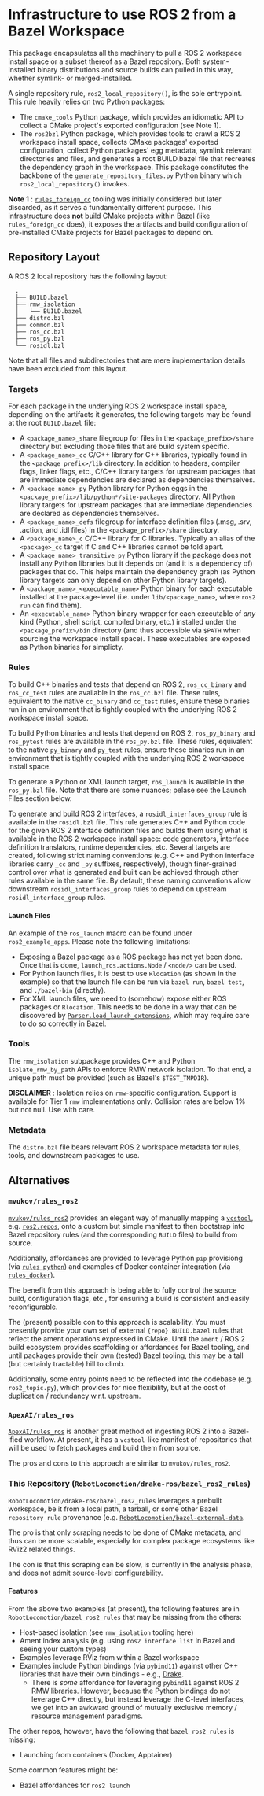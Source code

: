 # Infrastructure to use ROS 2 from a Bazel Workspace

This package encapsulates all the machinery to pull a ROS 2 workspace install
space or a subset thereof as a Bazel repository. Both system-installed binary
distributions and source builds can pulled in this way, whether symlink- or
merged-installed.

A single repository rule, `ros2_local_repository()`, is the sole entrypoint.
This rule heavily relies on two Python packages:

- The `cmake_tools` Python package, which provides an idiomatic API to collect
  a CMake project's exported configuration (see Note 1).
- The `ros2bzl` Python package, which provides tools to crawl a ROS 2 workspace
  install space, collects CMake packages' exported configuration, collect Python
  packages' egg metadata, symlink relevant directories and files, and generates
  a root BUILD.bazel file that recreates the dependency graph in the workspace.
  This package constitutes the backbone of the `generate_repository_files.py`
  Python binary which `ros2_local_repository()` invokes.

**Note 1**
: [`rules_foreign_cc`](https://github.com/bazelbuild/rules_foreign_cc) tooling
  was initially considered but later discarded, as it serves a fundamentally
  different purpose. This infrastructure does **not** build CMake projects
  within Bazel (like `rules_foreign_cc` does), it exposes the artifacts and
  build configuration of pre-installed CMake projects for Bazel packages to
  depend on.

## Repository Layout

A ROS 2 local repository has the following layout:

```
  .
  ├── BUILD.bazel
  ├── rmw_isolation
  │   └── BUILD.bazel
  ├── distro.bzl
  ├── common.bzl
  ├── ros_cc.bzl
  ├── ros_py.bzl
  └── rosidl.bzl
```

Note that all files and subdirectories that are mere implementation details
have been excluded from this layout.

### Targets

For each package in the underlying ROS 2 workspace install space, depending on
the artifacts it generates, the following targets may be found at the root
`BUILD.bazel` file:

- A `<package_name>_share` filegroup for files in the `<package_prefix>/share`
  directory but excluding those files that are build system specific.
- A `<package_name>_cc` C/C++ library for C++ libraries, typically found in
  the `<package_prefix>/lib` directory. In addition to headers, compiler flags,
  linker flags, etc., C/C++ library targets for upstream packages that are
  immediate dependencies are declared as dependencies themselves.
- A `<package_name>_py` Python library for Python eggs in the
  `<package_prefix>/lib/python*/site-packages` directory. All Python library
  targets for upstream packages that are immediate dependencies are declared
  as dependencies themselves.
- A `<package_name>_defs` filegroup for interface definition files (.msg, .srv,
  .action, and .idl files) in the `<package_prefix>/share` directory.
- A `<package_name>_c` C/C++ library for C libraries. Typically an alias of the
  `<package>_cc` target if C and C++ libraries cannot be told apart.
- A `<package_name>_transitive_py` Python library if the package does not
  install any Python libraries but it depends on (and it is a dependency of)
  packages that do. This helps maintain the dependency graph (as Python library
  targets can only depend on other Python library targets).
- A `<package_name>_<executable_name>` Python binary for each executable
  installed at the package-level (i.e. under `lib/<package_name>`, where
  `ros2 run` can find them).
- An `<executable_name>` Python binary wrapper for each executable of *any*
  kind (Python, shell script, compiled binary, etc.) installed under the
  `<package_prefix>/bin` directory (and thus accessible via `$PATH` when
  sourcing the workspace install space). These executables are exposed as
  Python binaries for simplicty.

### Rules

To build C++ binaries and tests that depend on ROS 2, `ros_cc_binary` and
`ros_cc_test` rules are available in the `ros_cc.bzl` file. These rules,
equivalent to the native `cc_binary` and `cc_test` rules, ensure these binaries
run in an environment that is tightly coupled with the underlying ROS 2
workspace install space.

To build Python binaries and tests that depend on ROS 2, `ros_py_binary` and
`ros_pytest` rules are available in the `ros_py.bzl` file. These rules,
equivalent to the native `py_binary` and `py_test` rules, ensure these binaries
run in an environment that is tightly coupled with the underlying ROS 2
workspace install space.

To generate a Python or XML launch target, `ros_launch` is available in the
`ros_py.bzl` file. Note that there are some nuances; pelase see the Launch
Files section below.

To generate and build ROS 2 interfaces, a `rosidl_interfaces_group` rule is
available in the `rosidl.bzl` file. This rule generates C++ and Python code
for the given ROS 2 interface definition files and builds them using what is
available in the ROS 2 workspace install space: code generators, interface
definition translators, runtime dependencies, etc. Several targets are created,
following strict naming conventions (e.g. C++ and Python interface libraries
carry `_cc` and `_py` suffixes, respectively), though finer-grained control over
what is generated and built can be achieved through other rules available in
the same file. By default, these naming conventions allow downstream
`rosidl_interfaces_group` rules to depend on upstream `rosidl_interface_group`
rules.

#### Launch Files

An example of the `ros_launch` macro can be found under `ros2_example_apps`.
Please note the following limitations:

- Exposing a Bazel package as a ROS package has not yet been done. Once that is
  done, `launch_ros.actions.Node` / `<node/>` can be used.
- For Python launch files, it is best to use `Rlocation` (as shown in the example)
  so that the launch file can be run via `bazel run`, `bazel test`, and
  `./bazel-bin` (directly).
- For XML launch files, we need to (somehow) expose either ROS packages or
  `Rlocation`. This needs to be done in a way that can be discovered by
  [`Parser.load_launch_extensions`](https://github.com/ros2/launch/blob/698e979382877242621a0d633750fe96ff0c2bca/launch/launch/frontend/parser.py#L72-L87),
  which may require care to do so correctly in Bazel.

### Tools

The `rmw_isolation` subpackage provides C++ and Python `isolate_rmw_by_path`
APIs to enforce RMW network isolation. To that end, a unique path must be
provided (such as Bazel's `$TEST_TMPDIR`).

**DISCLAIMER**
: Isolation relies on `rmw`-specific configuration. Support is available for
  Tier 1 `rmw` implementations only. Collision rates are below 1% but not null.
  Use with care.

### Metadata

The `distro.bzl` file bears relevant ROS 2 workspace metadata for rules, tools,
and downstream packages to use.

## Alternatives

### `mvukov/rules_ros2`

[`mvukov/rules_ros2`](https://github.com/mvukov/rules_ros2) provides an elegant
way of manually mapping a [`vcstool`](https://github.com/dirk-thomas/vcstool),
e.g. [`ros2.repos`](https://github.com/ros2/ros2/blob/rolling/ros2.repos), onto
a custom but simple manifest to then bootstrap into Bazel repository rules (and
the corresponding `BUILD` files) to build from source.

Additionally, affordances are provided to leverage Python `pip` provisiong (via
[`rules_python`](https://github.com/bazelbuild/rules_python/)) and examples of
Docker container integration (via
[`rules_docker`](https://github.com/bazelbuild/rules_docker)).

The benefit from this approach is being able to fully control the source build,
configuration flags, etc., for ensuring a build is consistent and easily
reconfigurable.

The (present) possible con to this approach is scalability. You must presently
provide your own set of external `{repo}.BUILD.bazel` rules that reflect the
ament operations expressed in CMake. Until the `ament` / ROS 2 build ecosystem
provides scaffolding or affordances for Bazel tooling, and until packages
provide their own (tested) Bazel tooling, this may be a tall (but certainly
tractable) hill to climb.

Additionally, some entry points need to be reflected into the codebase (e.g.
`ros2_topic.py`), which provides for nice flexibility, but at the cost of
duplication / redundancy w.r.t. upstream.

### `ApexAI/rules_ros`

[`ApexAI/rules_ros`](https://github.com/ApexAI/rules_ros) is another great
method of ingesting ROS 2 into a Bazel-ified workflow. At present, it has a
`vcstool`-like manifest of
repositories that will be used to fetch packages and build them from source.

The pros and cons to this approach are similar to `mvukov/rules_ros2`.

### This Repository (`RobotLocomotion/drake-ros/bazel_ros2_rules`)

`RobotLocomotion/drake-ros/bazel_ros2_rules` leverages a prebuilt workspace, be
it from a local path, a tarball, or some other Bazel `repository_rule`
provenance (e.g.
[`RobotLocomotion/bazel-external-data`](https://github.com/RobotLocomotion/bazel-external-data).

The pro is that only scraping needs to be
done of CMake metadata, and thus can be more scalable, especially for complex
package ecosystems like RViz2 related things.

The con is that this scraping can be slow, is currently in the analysis phase,
and does not admit source-level configurability.

#### Features

From the above two examples (at present), the following features are in
`RobotLocomotion/bazel_ros2_rules` that may be missing from the others:

- Host-based isolation (see `rmw_isolation` tooling here)
- Ament index analysis (e.g. using `ros2 interface list` in Bazel and seeing
  your custom types)
- Examples leverage RViz from within a Bazel workspace
- Examples include Python bindings (via `pybind11`) against other C++ libraries
  that have their own bindings - e.g., [Drake](https://drake.mit.edu/).
  - There is *some* affordance for leveraging `pybind11` against ROS 2 RMW
    libraries. However, because the Python bindings do not leverage C++
    directly, but instead leverage the C-level interfaces, we get into an
    awkward ground of mutually exclusive memory / resource management
    paradigms.

The other repos, however, have the following that `bazel_ros2_rules` is
missing:

- Launching from containers (Docker, Apptainer)

Some common features might be:

- Bazel affordances for `ros2 launch`
